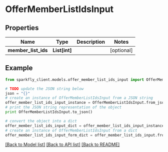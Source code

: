 # OfferMemberListIdsInput


## Properties
Name | Type | Description | Notes
------------ | ------------- | ------------- | -------------
**member_list_ids** | **List[int]** |  | [optional] 

## Example

```python
from sparkfly_client.models.offer_member_list_ids_input import OfferMemberListIdsInput

# TODO update the JSON string below
json = "{}"
# create an instance of OfferMemberListIdsInput from a JSON string
offer_member_list_ids_input_instance = OfferMemberListIdsInput.from_json(json)
# print the JSON string representation of the object
print OfferMemberListIdsInput.to_json()

# convert the object into a dict
offer_member_list_ids_input_dict = offer_member_list_ids_input_instance.to_dict()
# create an instance of OfferMemberListIdsInput from a dict
offer_member_list_ids_input_form_dict = offer_member_list_ids_input.from_dict(offer_member_list_ids_input_dict)
```
[[Back to Model list]](../README.md#documentation-for-models) [[Back to API list]](../README.md#documentation-for-api-endpoints) [[Back to README]](../README.md)


